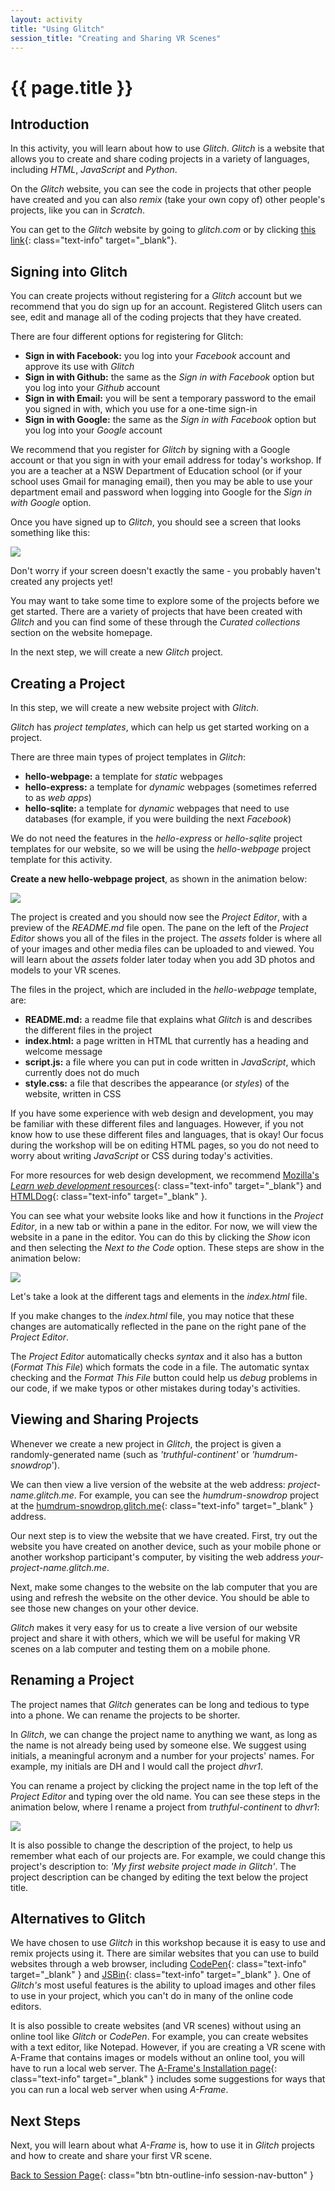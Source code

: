 ```yaml
---
layout: activity
title: "Using Glitch"
session_title: "Creating and Sharing VR Scenes"
---
```


# {{ page.title }}

## Introduction

In this activity, you will learn about how to use *Glitch*.
*Glitch* is a website that allows you to create and share coding projects in a variety of languages, including *HTML*, *JavaScript* and *Python*.

On the *Glitch* website, you can see the code in projects that other people have created and you can also *remix* (take your own copy of) other people's projects, like you can in *Scratch*.

You can get to the *Glitch* website by going to *glitch.com* or by clicking [this link](https://glitch.com){: class="text-info" target="_blank"}.

## Signing into Glitch

You can create projects without registering for a *Glitch* account but we recommend that you do sign up for an account. 
Registered Glitch users can see, edit and manage all of the coding projects that they have created.

There are four different options for registering for Glitch:

- **Sign in with Facebook:** you log into your *Facebook* account and approve its use with *Glitch*
- **Sign in with Github:** the same as the *Sign in with Facebook* option but you log into your *Github* account
- **Sign in with Email:** you will be sent a temporary password to the email you signed in with, which you use for a one-time sign-in
- **Sign in with Google:** the same as the *Sign in with Facebook* option but you log into your *Google* account

We recommend that you register for *Glitch* by signing with a Google account or that you sign in with your email address for today's workshop.
If you are a teacher at a NSW Department of Education school (or if your school uses Gmail for managing email), then you may be able to use your department email and password when logging into Google for the *Sign in with Google* option.

Once you have signed up to *Glitch*, you should see a screen that looks something like this:

<div class="row my-4">
    <div class="col-md-8 offset-md-2">
        <img src="images/glitch_projects.png" class="img-fluid border border-info">
    </div>
</div>

Don't worry if your screen doesn't exactly the same - you probably haven't created any projects yet!

You may want to take some time to explore some of the projects before we get started.
There are a variety of projects that have been created with *Glitch* and you can find some of these through the *Curated collections* section on the website homepage.

In the next step, we will create a new *Glitch* project.

## Creating a Project

In this step, we will create a new website project with *Glitch*.

*Glitch* has *project templates*, which can help us get started working on a project.

There are three main types of project templates in *Glitch*:

- **hello-webpage:** a template for *static* webpages
- **hello-express:** a template for *dynamic* webpages (sometimes referred to as *web apps*)
- **hello-sqlite:** a template for *dynamic* webpages that need to use databases (for example, if you were building the next *Facebook*)

We do not need the features in the *hello-express* or *hello-sqlite* project templates for our website, so we will be using the *hello-webpage* project template for this activity. 

**Create a new hello-webpage project**, as shown in the animation below:

<div class="row my-4">
    <div class="col-md-8 offset-md-2">
        <img src="images/glitch_new.gif" class="img-fluid border border-info">
    </div>
</div>

The project is created and you should now see the *Project Editor*, with a preview of the *README.md* file open.
The pane on the left of the *Project Editor* shows you all of the files in the project.
The *assets* folder is where all of your images and other media files can be uploaded to and viewed.
You will learn about the *assets* folder later today when you add 3D photos and models to your VR scenes.

The files in the project, which are included in the *hello-webpage* template, are:

- **README.md:** a readme file that explains what *Glitch* is and describes the different files in the project
- **index.html:** a page written in HTML that currently has a heading and welcome message 
- **script.js:** a file where you can put in code written in *JavaScript*, which currently does not do much
- **style.css:** a file that describes the appearance (or *styles*) of the website, written in CSS

If you have some experience with web design and development, you may be familiar with these different files and languages.
However, if you not know how to use these different files and languages, that is okay!
Our focus during the workshop will be on editing HTML pages, so you do not need to worry about writing *JavaScript* or CSS during today's activities.

For more resources for web design development, we recommend [Mozilla's *Learn web development* resources](https://developer.mozilla.org/en-US/docs/Learn){: class="text-info" target="_blank"} and [HTMLDog](https://htmldog.com/){: class="text-info" target="_blank" }.

You can see what your website looks like and how it functions in the *Project Editor*, in a new tab or within a pane in the editor.
For now, we will view the website in a pane in the editor.
You can do this by clicking the *Show* icon and then selecting the *Next to the Code* option.
These steps are show in the animation below:

<div class="row my-4">
    <div class="col-md-8 offset-md-2">
        <img src="images/glitch_show.gif" class="img-fluid border border-info">
    </div>
</div>

Let's take a look at the different tags and elements in the *index.html* file.

If you make changes to the *index.html* file, you may notice that these changes are automatically reflected in the pane on the right pane of the *Project Editor*.

The *Project Editor* automatically checks *syntax* and it also has a button (*Format This File*) which formats the code in a file.
The automatic syntax checking and the *Format This File* button could help us *debug* problems in our code, if we make typos or other mistakes during today's activities.

## Viewing and Sharing Projects

Whenever we create a new project in *Glitch*, the project is given a randomly-generated name (such as *'truthful-continent'* or *'humdrum-snowdrop*'). 

We can then view a live version of the website at the web address: *project-name.glitch.me*.
For example, you can see the *humdrum-snowdrop* project at the [humdrum-snowdrop.glitch.me](https://humdrum-snowdrop.glitch.me){: class="text-info" target="_blank" } address.

Our next step is to view the website that we have created.
First, try out the website you have created on another device, such as your mobile phone or another workshop participant's computer, by visiting the web address *your-project-name.glitch.me*.

Next, make some changes to the website on the lab computer that you are using and refresh the website on the other device.
You should be able to see those new changes on your other device.

*Glitch* makes it very easy for us to create a live version of our website project and share it with others, which we will be useful for making VR scenes on a lab computer and testing them on a mobile phone.

## Renaming a Project

The project names that *Glitch* generates can be long and tedious to type into a phone.
We can rename the projects to be shorter.

In *Glitch*, we can change the project name to anything we want, as long as the name is not already being used by someone else.
We suggest using initials, a meaningful acronym and a number for your projects' names.
For example, my initials are DH and I would call the project *dhvr1*.

You can rename a project by clicking the project name in the top left of the *Project Editor* and typing over the old name.
You can see these steps in the animation below, where I rename a project from *truthful-continent* to *dhvr1*:

<div class="row my-4">
    <div class="col-md-8 offset-md-2">
        <img src="images/glitch_rename.gif" class="img-fluid border border-info">
    </div>
</div>

It is also possible to change the description of the project, to help us remember what each of our projects are.
For example, we could change this project's description to: *'My first website project made in Glitch'*.
The project description can be changed by editing the text below the project title.

## Alternatives to Glitch

We have chosen to use *Glitch* in this workshop because it is easy to use and remix projects using it.
There are similar websites that you can use to build websites through a web browser, including [CodePen](https://codepen.io/){: class="text-info" target="_blank" } and [JSBin](https://jsbin.com/){: class="text-info" target="_blank" }.
One of *Glitch's* most useful features is the ability to upload images and other files to use in your project, which you can't do in many of the online code editors.

It is also possible to create websites (and VR scenes) without using an online tool like *Glitch* or *CodePen*.
For example, you can create websites with a text editor, like Notepad.
However, if you are creating a VR scene with A-Frame that contains images or models without an online tool, you will have to run a local web server.
The [A-Frame's Installation page](https://aframe.io/docs/0.9.0/introduction/installation.html#local-development){: class="text-info" target="_blank" } includes some suggestions for ways that you can run a local web server when using *A-Frame*.

## Next Steps

Next, you will learn about what *A-Frame* is, how to use it in *Glitch* projects and how to create and share your first VR scene.

[Back to Session Page](./){: class="btn btn-outline-info session-nav-button" }